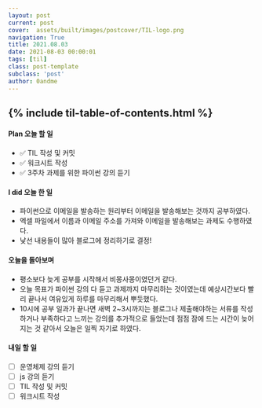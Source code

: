 ```yaml
---
layout: post
current: post
cover:  assets/built/images/postcover/TIL-logo.png
navigation: True
title: 2021.08.03
date: 2021-08-03 00:00:01
tags: [til]
class: post-template
subclass: 'post'
author: 0andme
---
```

{% include til-table-of-contents.html %}
---


<!-- excerpt-start -->

#### Plan 오늘 할 일
+ ✅ TIL 작성 및 커밋
+ ✅ 워크시트 작성
+ ✅ 3주차 과제를 위한 파이썬 강의 듣기

#### I did 오늘 한 일
+ 파이썬으로 이메일을 발송하는 원리부터 이메일을 발송해보는 것까지 공부하였다.
+ 엑셀 파일에서 이름과 이메일 주소를 가져와 이메일을 발송해보는 과제도 수행하였다.
+ 낯선 내용들이 많아 블로그에 정리하기로 결정!

#### 오늘을 돌아보며
+ 평소보다 늦게 공부를 시작해서 비몽사몽이였던거 같다.
+ 오늘 목표가 파이썬 강의 다 듣고 과제까지 마무리하는 것이였는데 예상시간보다 빨리 끝나서
여유있게 하루를 마무리해서 뿌듯했다.
+ 10시에 공부 일과가 끝나면 새벽 2~3시까지는 블로그나 제출해야하는 서류를 작성하거나 부족하다고 느끼는 강의를 추가적으로 들었는데 점점 잠에 드는 시간이 늦어지는 것 같아서 오늘은 일찍 자기로 하였다. 

#### 내일 할 일
+ [ ] 운영체제 강의 듣기
+ [ ] js 강의 듣기
+ [ ] TIL 작성 및 커밋
+ [ ] 워크시트 작성
